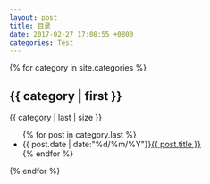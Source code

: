 ```yaml
---
layout: post
title: 目录
date: 2017-02-27 17:08:55 +0800
categories: Test
---
```


{% for category in site.categories %}
<h2>{{ category | first }}</h2>
<span>{{ category | last | size }}</span>
<ul class="arc-list">
    {% for post in category.last %}
        <li>{{ post.date | date:"%d/%m/%Y"}}<a href="{{ post.url }}">{{ post.title }}</a></li>
    {% endfor %}
</ul>
{% endfor %}
